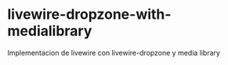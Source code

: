 # livewire-dropzone-with-medialibrary
Implementacion de livewire con livewire-dropzone y media library
